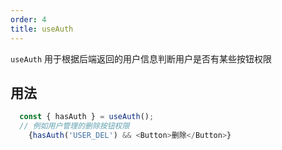 ```yaml
---
order: 4
title: useAuth
---
```


`useAuth` 用于根据后端返回的用户信息判断用户是否有某些按钮权限

## 用法

```ts
  const { hasAuth } = useAuth();
  // 例如用户管理的删除按钮权限
    {hasAuth('USER_DEL') && <Button>删除</Button>}
```
